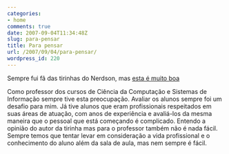 ```yaml
---
categories:
- home
comments: true
date: 2007-09-04T11:34:48Z
slug: para-pensar
title: Para pensar
url: /2007/09/04/para-pensar/
wordpress_id: 220
---
```


Sempre fui fã das tirinhas do Nerdson, mas [esta é muito boa](http://nerdson.com/blog/nota-dez-e-meio/)

Como professor dos cursos de Ciência da Computação e Sistemas de Informação sempre tive esta preocupação. Avaliar os alunos sempre foi um desafio para mim. Já tive alunos que eram profissionais respeitados em suas áreas de atuação, com anos de experiência e avaliá-los da mesma maneira que o pessoal que está começando é complicado. Entendo a opinião do autor da tirinha mas para o professor também não é nada fácil. Sempre temos que tentar levar em consideração a vida profissional e o conhecimento do aluno além da sala de aula, mas nem sempre é fácil.
